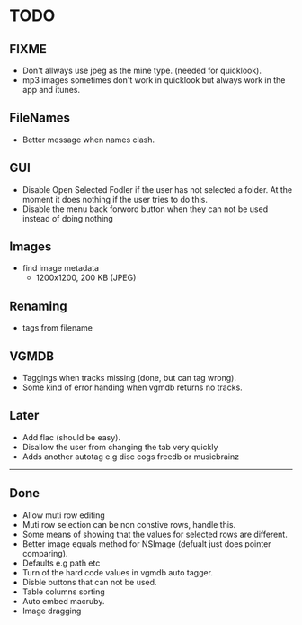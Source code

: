 TODO
====

FIXME
-----
* Don't allways use jpeg as the mine type. (needed for quicklook).
* mp3 images sometimes don't work in quicklook but always work in the app and itunes.

FileNames
---------
* Better message when names clash.


GUI
---
* Disable Open Selected Fodler if the user has not selected a folder.
At the moment it does nothing if the user tries to do this.
* Disable the menu back forword button when they can not be used instead of doing nothing

Images
-------
* find image metadata
  * 1200x1200, 200 KB (JPEG)

Renaming
--------
* tags from filename

VGMDB
-----
* Taggings when tracks missing (done, but can tag wrong).
* Some kind of error handing when vgmdb returns no tracks.

Later
-----
* Add flac (should be easy).
* Disallow the user from changing the tab very quickly 
* Adds another autotag e.g disc cogs freedb or musicbrainz

----
Done
----
* Allow muti row editing
* Muti row selection can be non constive rows, handle this.
* Some means of showing that the values for selected rows are different.
* Better image equals method for NSImage (defualt just does pointer comparing).
* Defaults e.g path etc 
* Turn of the hard code values in vgmdb auto tagger.
* Disble buttons that can not be used.
* Table columns sorting 
* Auto embed macruby.
* Image dragging